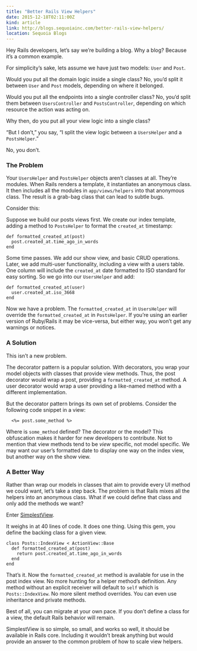 ```yaml
---
title: "Better Rails View Helpers"
date: 2015-12-18T02:11:00Z
kind: article
link: http://blogs.sequoiainc.com/better-rails-view-helpers/
location: Sequoia Blogs
---
```

Hey Rails developers, let’s say we’re building a blog. Why a blog? Because it’s a common example.

For simplicity’s sake, lets assume we have just two models: `User` and `Post`.

Would you put all the domain logic inside a single class? No, you’d split it between `User` and `Post` models, depending on where it belonged.

Would you put all the endpoints into a single controller class? No, you’d split them between `UsersController` and `PostsController`, depending on which resource the action was acting on.

Why then, do you put all your view logic into a single class?

“But I don’t,” you say, “I split the view logic between a `UsersHelper` and a `PostsHelper`.”

No, you don’t.

### The Problem

Your `UsersHelper` and `PostsHelper` objects aren’t classes at all. They’re modules. When Rails renders a template, it instantiates an anonymous class. It then includes all the modules in `app/views/helpers` into that anonymous class. The result is a grab-bag class that can lead to subtle bugs.

Consider this:

Suppose we build our posts views first. We create our index template, adding a method to `PostsHelper` to format the `created_at` timestamp:

```
def formatted_created_at(post)
  post.created_at.time_ago_in_words
end
```

Some time passes. We add our show view, and basic CRUD operations. Later, we add multi-user functionality, including a view with a users table. One column will include the `created_at` date formatted to ISO standard for easy sorting. So we go into our `UsersHelper` and add:

```
def formatted_created_at(user)
  user.created_at.iso_3668
end
```

Now we have a problem. The `formatted_created_at` in `UsersHelper` will override the `formatted_created_at` in `PostsHelper`. If you’re using an earlier version of Ruby/Rails it may be vice-versa, but either way, you won’t get any warnings or notices.

### A Solution

This isn’t a new problem.

The decorator pattern is a popular solution. With decorators, you wrap your model objects with classes that provide view methods. Thus, the post decorator would wrap a post, providing a `formatted_created_at` method. A user decorator would wrap a user providing a like-named method with a different implementation.

But the decorator pattern brings its own set of problems. Consider the following code snippet in a view:

```
  <%= post.some_method %>
```

Where is `some_method` defined? The decorator or the model? This obfuscation makes it harder for new developers to contribute. Not to mention that view methods tend to be _view_ specific, not model specific. We may want our user’s formatted date to display one way on the index view, but another way on the show view.

### A Better Way

Rather than wrap our models in classes that aim to provide every UI method we could want, let’s take a step back. The problem is that Rails mixes all the helpers into an anonymous class. What if we could define that class and only add the methods we want?

Enter [SimplestView](https://github.com/tpitale/simplest_view).

It weighs in at 40 lines of code. It does one thing. Using this gem, you define the backing class for a given view.

```
class Posts::IndexView < ActionView::Base
  def formatted_created_at(post)
    return post.created_at.time_ago_in_words
  end
end
```

That’s it. Now the `formatted_created_at` method is available for use in the post index view. No more hunting for a helper method’s definition. Any method without an explicit receiver will default to `self` which is `Posts::IndexView`. No more silent method overrides. You can even use inheritance and private methods.

Best of all, you can migrate at your own pace. If you don’t define a class for a view, the default Rails behavior will remain.

SimplestView is so simple, so small, and works so well, it should be available in Rails core. Including it wouldn’t break anything but would provide an answer to the common problem of how to scale view helpers.
